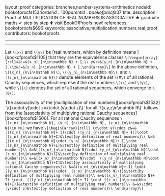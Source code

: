 layout: proof
categories: branches,number-systems-arithmetics
nodeid: bookofproofs$1534
orderid: 100
parentid: bookofproofs$37
title: 
description:  Proof of MULTIPLICATION OF REAL NUMBERS IS ASSOCIATIVE &#9733; graduate maths &#10004; step by step &#10010; visit BookOfProofs now!
references: bookofproofs$696
keywords: associative,multiplication,numbers,real,proof
contributors: bookofproofs

---


---

Let `\(x\)` and `\(y\)` be [real numbers, which by definition means ][bookofproofs$1105] that they are the equivalence classes `\[\begin{array}{rcl}x&:=&(x_n)_{n\in\mathbb N} + I,\\
y&:=&(y_n)_{n\in\mathbb N} + I.\\z&:=&(z_n)_{n\in\mathbb N} + I.\end{array}\]`
In the above definition, `\((x_n)_{n\in\mathbb N}\)`, `\((y_n)_{n\in\mathbb N}\)`, and `\((z_n)_{n\in\mathbb N}\)` denote elements of the set `\(M\)` of all rational Cauchy sequences, which represent the real numbers `\(x\)` and `\(y\)`, while `\(I\)` denotes the set of all rational sequences, which converge to `\(0\)`.

The associativity of the [multiplication of real numbers][bookofproofs$1532] `\((x\cdot y)\cdot z=x\cdot (y\cdot z)\)` for all `\(x,y,z\in\mathbb R\)` follows from the [associativity of multiplying rational Cauchy sequences][bookofproofs$1500]. For all rational Cauchy sequences `\((x_n)_{n\in\mathbb N}, (y_n)_{n\in\mathbb N}, (z_n)_{n\in\mathbb N}\in M\)` we have
`\[\begin{array}{rcll}
(x\cdot y)\cdot z&=&[((x_n)_{n\in\mathbb N}+ I)\cdot ((y_n)_{n\in\mathbb N}+ I)]\cdot ((z_n)_{n\in\mathbb N}+I)&\text{by definition of real numbers}\\
&=&[((x_n)_{n\in\mathbb N}\cdot (y_n)_{n\in\mathbb N})+ I]\cdot ((z_n)_{n\in\mathbb N}+I)&\text{by definition of multiplying real numbers}\\
&=&[((x_n)_{n\in\mathbb N}\cdot (y_n)_{n\in\mathbb N})\cdot (z_n)_{n\in\mathbb N}+I]&\text{by definition of multiplying real numbers}\\
&=&[(x_n)_{n\in\mathbb N}\cdot  ((y_n)_{n\in\mathbb N}\cdot  (z_n)_{n\in\mathbb N})+I]&\text{by associativity of multiplying rational Cauchy sequences}\\
&=&((x_n)_{n\in\mathbb N}+ I) \cdot  [(y_n)_{n\in\mathbb N})\cdot  (z_n)_{n\in\mathbb N}+I]&\text{by definition of multiplying real numbers}\\
&=&((x_n)_{n\in\mathbb N}+ I) \cdot  [((y_n)_{n\in\mathbb N})+ I) \cdot ((z_n)_{n\in\mathbb N}+I)]&\text{by definition of multiplying real numbers}\\
&=&x\cdot (y\cdot z)&\text{by definition of real numbers}\\
\end{array}\]`
